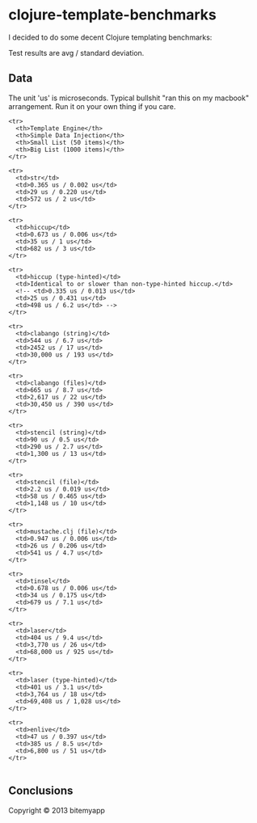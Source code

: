 # clojure-template-benchmarks

I decided to do some decent Clojure templating benchmarks:

Test results are avg / standard deviation.

## Data

The unit 'us' is microseconds. Typical bullshit "ran this on my macbook" arrangement. Run it on your own thing if you care.

<table>

    <tr>
      <th>Template Engine</th>
      <th>Simple Data Injection</th>
      <th>Small List (50 items)</th>
      <th>Big List (1000 items)</th>
    </tr>

    <tr>
      <td>str</td>
      <td>0.365 us / 0.002 us</td>
      <td>29 us / 0.220 us</td>
      <td>572 us / 2 us</td>
    </tr>

    <tr>
      <td>hiccup</td>
      <td>0.673 us / 0.006 us</td>
      <td>35 us / 1 us</td>
      <td>682 us / 3 us</td>
    </tr>

    <tr>
      <td>hiccup (type-hinted)</td>
      <td>Identical to or slower than non-type-hinted hiccup.</td>
      <!-- <td>0.335 us / 0.013 us</td>
      <td>25 us / 0.431 us</td>
      <td>498 us / 6.2 us</td> -->
    </tr>

    <tr>
      <td>clabango (string)</td>
      <td>544 us / 6.7 us</td>
      <td>2452 us / 17 us</td>
      <td>30,000 us / 193 us</td>
    </tr>

    <tr>
      <td>clabango (files)</td>
      <td>665 us / 8.7 us</td>
      <td>2,617 us / 22 us</td>
      <td>30,450 us / 390 us</td>
    </tr>

    <tr>
      <td>stencil (string)</td>
      <td>90 us / 0.5 us</td>
      <td>290 us / 2.7 us</td>
      <td>1,300 us / 13 us</td>
    </tr>

    <tr>
      <td>stencil (file)</td>
      <td>2.2 us / 0.019 us</td>
      <td>58 us / 0.465 us</td>
      <td>1,148 us / 10 us</td>
    </tr>

    <tr>
      <td>mustache.clj (file)</td>
      <td>0.947 us / 0.006 us</td>
      <td>26 us / 0.206 us</td>
      <td>541 us / 4.7 us</td>
    </tr>

    <tr>
      <td>tinsel</td>
      <td>0.678 us / 0.006 us</td>
      <td>34 us / 0.175 us</td>
      <td>679 us / 7.1 us</td>
    </tr>

    <tr>
      <td>laser</td>
      <td>404 us / 9.4 us</td>
      <td>3,770 us / 26 us</td>
      <td>68,000 us / 925 us</td>
    </tr>

    <tr>
      <td>laser (type-hinted)</td>
      <td>401 us / 3.1 us</td>
      <td>3,764 us / 18 us</td>
      <td>69,408 us / 1,028 us</td>
    </tr>

    <tr>
      <td>enlive</td>
      <td>47 us / 0.397 us</td>
      <td>385 us / 8.5 us</td>
      <td>6,800 us / 51 us</td>
    </tr>

</table>

## Conclusions

Copyright © 2013 bitemyapp
